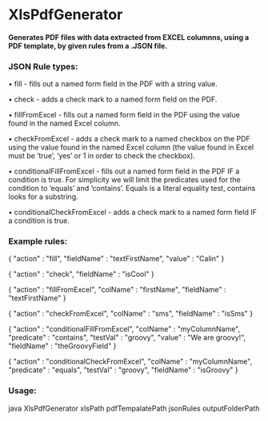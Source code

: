 # XlsPdfGenerator

<h4>Generates PDF files with data extracted from EXCEL columnns,
using a PDF template, by given rules from a .JSON file.</h4>

<h3>JSON Rule types:</h3>

• fill - fills out a named form field in the PDF with a string value.

• check - adds a check mark to a named form field on the PDF.

• fillFromExcel - fills out a named form field in the PDF using the value found in the named Excel
column.

• checkFromExcel - adds a check mark to a named checkbox on the PDF using the value found
in the named Excel column (the value found in Excel must be ‘true’, ’yes’ or 1 in order to check
the checkbox).

• conditionalFillFromExcel - fills out a named form field in the PDF IF a condition is true. For
simplicity we will limit the predicates used for the condition to ‘equals’ and ‘contains’. Equals is a
literal equality test, contains looks for a substring.

• conditionalCheckFromExcel - adds a check mark to a named form field IF a condition is true.

<h3>Example rules:</h3>

{
    "action" : "fill",
    "fieldName" : "textFirstName",
    "value" : "Calin"
}

{
    "action" : "check",
    "fieldName" : "isCool"
}

{
    "action" : "fillFromExcel",
    "colName" : "firstName",
    "fieldName" : "textFirstName"
}


{
    "action" : "checkFromExcel",
    "colName" : "sms",
    "fieldName" : "isSms"
}


{
    "action" : "conditionalFillFromExcel",
    "colName" : "myColumnName",
    "predicate" : "contains",
    "testVal" : "groovy",
    "value" : "We are groovy!",
    "fieldName" : "theGroovyField"
}

{
    "action" : "conditionalCheckFromExcel",
    "colName" : "myColumnName",
    "predicate" : "equals",
    "testVal" : "groovy",
    "fieldName" : "isGroovy"
}


<h3>Usage:</h3>
<p>java XlsPdfGenerator xlsPath pdfTempalatePath jsonRules outputFolderPath</p>

